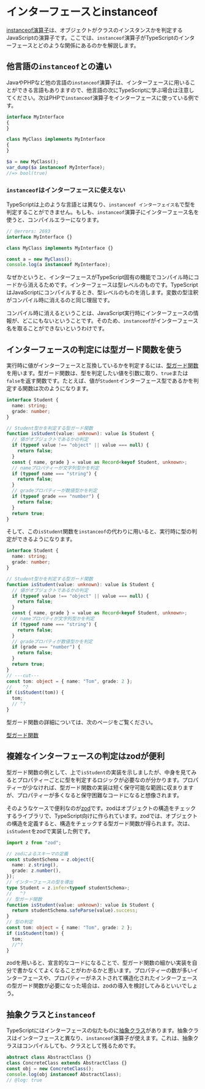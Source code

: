 # インターフェースとinstanceof

[instanceof演算子](../class/instanceof-operator.md)は、オブジェクトがクラスのインスタンスかを判定するJavaScriptの演算子です。ここでは、`instanceof`演算子がTypeScriptのインターフェースとどのような関係にあるのかを解説します。

## 他言語の`instanceof`との違い

JavaやPHPなど他の言語の`instanceof`演算子は、インターフェースに用いることができる言語もありますので、他言語の次にTypeScriptに学ぶ場合は注意してください。次はPHPで`instanceof`演算子をインターフェースに使っている例です。

```php title="PHPのinstanceof演算子の例"
interface MyInterface
{
}

class MyClass implements MyInterface
{
}

$a = new MyClass();
var_dump($a instanceof MyInterface);
//=> bool(true)
```

### `instanceof`はインターフェースに使えない

TypeScriptは上のような言語とは異なり、`instanceof インターフェイス名`で型を判定することができません。もしも、`instanceof`演算子にインターフェース名を使うと、コンパイルエラーになります。

```ts twoslash title="TypeScriptでinstanceof演算子を使うとコンパイルエラーになる例"
// @errors: 2693
interface MyInterface {}

class MyClass implements MyInterface {}

const a = new MyClass();
console.log(a instanceof MyInterface);
```

なぜかというと、インターフェースがTypeScript固有の機能でコンパイル時にコードから消えるためです。インターフェースは型レベルのものです。TypeScriptはJavaScriptにコンパイルするとき、型レベルのものを消します。変数の型注釈がコンパイル時に消えるのと同じ理屈です。

コンパイル時に消えるということは、JavaScript実行時にインターフェースの情報が、どこにもないということです。そのため、`instanceof`がインターフェース名を取ることができないというわけです。

## インターフェースの判定には型ガード関数を使う

実行時に値がインターフェースと互換しているかを判定するには、[型ガード関数](../../functions/type-guard-functions.md)を用います。型ガード関数は、型を判定したい値を引数に取り、`true`または`false`を返す関数です。たとえば、値が`Student`インターフェース型であるかを判定する関数は次のようになります。

```ts twoslash
interface Student {
  name: string;
  grade: number;
}

// Student型かを判定する型ガード関数
function isStudent(value: unknown): value is Student {
  // 値がオブジェクトであるかの判定
  if (typeof value !== "object" || value === null) {
    return false;
  }
  const { name, grade } = value as Record<keyof Student, unknown>;
  // nameプロパティーが文字列型かを判定
  if (typeof name === "string") {
    return false;
  }
  // gradeプロパティーが数値型かを判定
  if (typeof grade === "number") {
    return false;
  }
  return true;
}
```

そして、この`isStudent`関数を`instanceof`の代わりに用いると、実行時に型の判定ができるようになります。

```ts twoslash
interface Student {
  name: string;
  grade: number;
}

// Student型かを判定する型ガード関数
function isStudent(value: unknown): value is Student {
  // 値がオブジェクトであるかの判定
  if (typeof value !== "object" || value === null) {
    return false;
  }
  const { name, grade } = value as Record<keyof Student, unknown>;
  // nameプロパティが文字列型かを判定
  if (typeof name === "string") {
    return false;
  }
  // gradeプロパティが数値型かを判定
  if (grade === "number") {
    return false;
  }
  return true;
}
// ---cut---
const tom: object = { name: "Tom", grade: 2 };
//    ^?
if (isStudent(tom)) {
  tom;
  // ^?
}
```

型ガード関数の詳細については、次のページをご覧ください。

[型ガード関数](../../functions/type-guard-functions.md)

## 複雑なインターフェースの判定はzodが便利

型ガード関数の例として、上で`isStudent`の実装を示しましたが、中身を見てみるとプロパティーごとに型を判定するロジックが必要なのが分かります。プロパティーが少なければ、型ガード関数の実装は短く保守可能な範囲に収まりますが、プロパティーが多くなると保守困難なコードになると想像されます。

そのようなケースで便利なのが[zod](https://zod.dev/)です。zodはオブジェクトの構造をチェックするライブラリで、TypeScript向けに作られています。zodでは、オブジェクトの構造を定義すると、構造をチェックする型ガード関数が得られます。次は、`isStudent`をzodで実装した例です。

```ts twoslash
import z from "zod";

// zodによるスキーマの定義
const studentSchema = z.object({
  name: z.string(),
  grade: z.number(),
});
// インターフェースの型を導出
type Student = z.infer<typeof studentSchema>;
//   ^?
// 型ガード関数
function isStudent(value: unknown): value is Student {
  return studentSchema.safeParse(value).success;
}
// 型の判定
const tom: object = { name: "Tom", grade: 2 };
if (isStudent(tom)) {
  tom;
  //^?
}
```

zodを用いると、宣言的なコードになることで、型ガード関数の細かい実装を自分で書かなくてよくなることがわかるかと思います。プロパティーの数が多いインターフェースや、プロパティーがネストされて構造化されたインターフェースの型ガード関数が必要になった場合は、zodの導入を検討してみるといいでしょう。

## 抽象クラスと`instanceof`

TypeScriptにはインターフェースの似たものに[抽象クラス](./../class/abstract-class.md)があります。抽象クラスはインターフェースと異なり、`instanceof`演算子が使えます。これは、抽象クラスはコンパイルしても、クラスとして残るためです。

```ts twoslash
abstract class AbstractClass {}
class ConcreteClass extends AbstractClass {}
const obj = new ConcreteClass();
console.log(obj instanceof AbstractClass);
// @log: true
```
